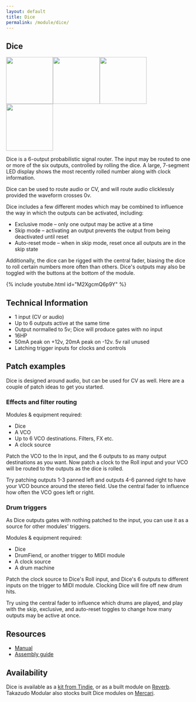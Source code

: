 ```yaml
---
layout: default
title: Dice
permalink: /module/dice/
---
```


## Dice

<a href="../../images/dice/front.jpg" target="_blank"><img src="../../images/dice/front-thumb.jpg" height="128" width="128" /></a><a href="../../images/dice/side.jpg" target="_blank"><img src="../../images/dice/side-thumb.jpg" height="128" width="128" /></a><a href="../../images/dice/rear.jpg" target="_blank"><img src="../../images/dice/rear-thumb.jpg" height="128" width="128" /></a><a href="../../images/dice/pcbs.jpg" target="_blank"><img src="../../images/dice/pcbs-thumb.jpg" height="128" width="128" /></a>

Dice is a 6-output probabilistic signal router. The input may be routed to one or more of the six outputs, controlled by rolling the dice. A large, 7-segment LED display shows the most recently rolled number along with clock information.

Dice can be used to route audio or CV, and will route audio clicklessly provided the waveform crosses 0v.

Dice includes a few different modes which may be combined to influence the way in which the outputs can be activated, including:

- Exclusive mode – only one output may be active at a time
- Skip mode – activating an output prevents the output from being deactivated until reset
- Auto-reset mode – when in skip mode, reset once all outputs are in the skip state

Additionally, the dice can be rigged with the central fader, biasing the dice to roll certain numbers more often than others. Dice's outputs may also be toggled with the buttons at the bottom of the module.

{% include youtube.html id="M2XgcmQ6p9Y" %}

## Technical Information

- 1 input (CV or audio)
- Up to 6 outputs active at the same time
- Output normalled to 5v; Dice will produce gates with no input
- 16HP
- 50mA peak on +12v, 20mA peak on -12v. 5v rail unused
- Latching trigger inputs for clocks and controls

## Patch examples

Dice is designed around audio, but can be used for CV as well. Here are a couple of patch ideas to get you started.

### Effects and filter routing

Modules & equipment required:

- Dice
- A VCO
- Up to 6 VCO destinations. Filters, FX etc.
- A clock source

Patch the VCO to the In input, and the 6 outputs to as many output destinations as you want. Now patch a clock to the Roll input and your VCO will be routed to the outputs as the dice is rolled.

Try patching outputs 1-3 panned left and outputs 4-6 panned right to have your VCO bounce around the stereo field. Use the central fader to influence how often the VCO goes left or right.

### Drum triggers

As Dice outputs gates with nothing patched to the input, you can use it as a source for other modules' triggers.

Modules & equipment required:

- Dice
- DrumFiend, or another trigger to MIDI module
- A clock source
- A drum machine

Patch the clock source to Dice's Roll input, and Dice's 6 outputs to different inputs on the trigger to MIDI module. Clocking Dice will fire off new drum hits.

Try using the central fader to influence which drums are played, and play with the skip, exclusive, and auto-reset toggles to change how many outputs may be active at once.

## Resources

- [Manual](https://github.com/tpcarlson/synth-diy/blob/main/d6/MANUAL.md)
- [Assembly guide](https://github.com/tpcarlson/synth-diy/blob/main/d6/ASSEMBLY.md)

## Availability

Dice is available as a [kit from Tindie](https://www.tindie.com/products/divergentwaves/dice/), or as a built module on [Reverb](https://reverb.com/uk/item/79834786-divergent-waves-dice). Takazudo Modular also stocks built Dice modules on [Mercari](https://jp.mercari.com/shops/product/D7FxJkfnUAq24f4xVBUE2M).